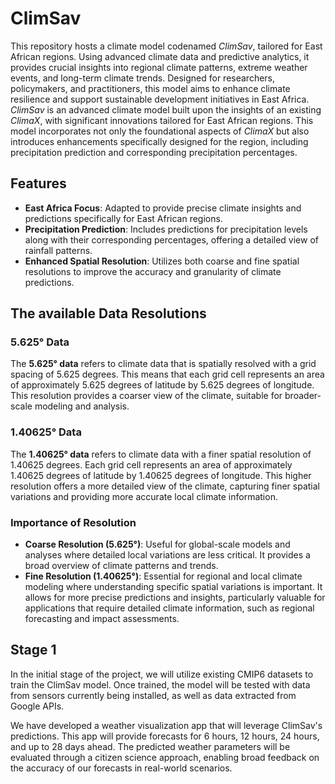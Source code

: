 # ClimSav

This repository hosts a climate model codenamed *ClimSav*, tailored for East African regions. Using advanced climate data and predictive analytics, it provides crucial insights into regional climate patterns, extreme weather events, and long-term climate trends. Designed for researchers, policymakers, and practitioners, this model aims to enhance climate resilience and support sustainable development initiatives in East Africa.
*ClimSav* is an advanced climate model built upon the insights of an existing *ClimaX*, with significant innovations tailored for East African regions. This model incorporates not only the foundational aspects of *ClimaX* but also introduces enhancements specifically designed for the region, including precipitation prediction and corresponding precipitation percentages.

## Features

- **East Africa Focus**: Adapted to provide precise climate insights and predictions specifically for East African regions.
- **Precipitation Prediction**: Includes predictions for precipitation levels along with their corresponding percentages, offering a detailed view of rainfall patterns.
- **Enhanced Spatial Resolution**: Utilizes both coarse and fine spatial resolutions to improve the accuracy and granularity of climate predictions.

## The available Data Resolutions

### 5.625° Data

The **5.625° data** refers to climate data that is spatially resolved with a grid spacing of 5.625 degrees. This means that each grid cell represents an area of approximately 5.625 degrees of latitude by 5.625 degrees of longitude. This resolution provides a coarser view of the climate, suitable for broader-scale modeling and analysis.

### 1.40625° Data

The **1.40625° data** refers to climate data with a finer spatial resolution of 1.40625 degrees. Each grid cell represents an area of approximately 1.40625 degrees of latitude by 1.40625 degrees of longitude. This higher resolution offers a more detailed view of the climate, capturing finer spatial variations and providing more accurate local climate information.

### Importance of Resolution

- **Coarse Resolution (5.625°)**: Useful for global-scale models and analyses where detailed local variations are less critical. It provides a broad overview of climate patterns and trends.
- **Fine Resolution (1.40625°)**: Essential for regional and local climate modeling where understanding specific spatial variations is important. It allows for more precise predictions and insights, particularly valuable for applications that require detailed climate information, such as regional forecasting and impact assessments.

## Stage 1
In the initial stage of the project, we will utilize existing CMIP6 datasets to train the ClimSav model. Once trained, the model will be tested with data from sensors currently being installed, as well as data extracted from Google APIs. 

We have developed a weather visualization app that will leverage ClimSav's predictions. This app will provide forecasts for 6 hours, 12 hours, 24 hours, and up to 28 days ahead. The predicted weather parameters will be evaluated through a citizen science approach, enabling broad feedback on the accuracy of our forecasts in real-world scenarios.
 




